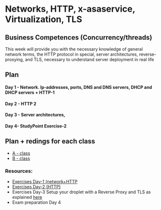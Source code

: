 # Networks, HTTP, x-asaservice, Virtualization, TLS

## Business Competences (Concurrency/threads)
This week will provide you with the necessary knowledge of general network terms, the HTTP protocol in special, server architectures, reverse-proxying, and TLS, necessary to understand server deployment in real life

## Plan

#### Day 1 - Network. Ip-addresses, ports, DNS and DNS servers, DHCP and DHCP servers + HTTP-1

#### Day 2 - HTTP 2

#### Day 3 - Server architectures,

#### Day 4- StudyPoint Exercise-2

## Plan + redings for each class
- [A - class](https://github.com/Cphdat3sem2018f/week2-Net-Http-TLS/tree/master/A)
- [B - class](https://github.com/Cphdat3sem2018f/week2-Net-Http-TLS/tree/master/B)


### Resources: 
- [Exercises Day-1 (network+HTTP](https://docs.google.com/document/d/12oNatE_vXUsOc1-PWvl3ilD7adfZ1EOnC66S8825qF8/edit?usp=sharing)
- [Exercises Day-2 (HTTP)](https://docs.google.com/document/d/12oNatE_vXUsOc1-PWvl3ilD7adfZ1EOnC66S8825qF8/edit?usp=sharing)
- Exercises Day-3 Setup your droplet with a Reverse Proxy and TLS as explained [here](https://docs.google.com/document/d/1dhdOmyrq2JQc-MxIgn-IsSq3if1crjPbgeFLy7vmWcw/edit?usp=sharing)
- Exam preparation Day 4
  

